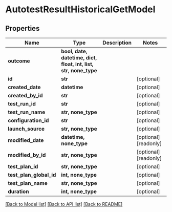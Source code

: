 # AutotestResultHistoricalGetModel


## Properties
Name | Type | Description | Notes
------------ | ------------- | ------------- | -------------
**outcome** | **bool, date, datetime, dict, float, int, list, str, none_type** |  | 
**id** | **str** |  | [optional] 
**created_date** | **datetime** |  | [optional] 
**created_by_id** | **str** |  | [optional] 
**test_run_id** | **str** |  | [optional] 
**test_run_name** | **str, none_type** |  | [optional] 
**configuration_id** | **str** |  | [optional] 
**launch_source** | **str, none_type** |  | [optional] 
**modified_date** | **datetime, none_type** |  | [optional] [readonly] 
**modified_by_id** | **str, none_type** |  | [optional] [readonly] 
**test_plan_id** | **str, none_type** |  | [optional] 
**test_plan_global_id** | **int, none_type** |  | [optional] 
**test_plan_name** | **str, none_type** |  | [optional] 
**duration** | **int, none_type** |  | [optional] 

[[Back to Model list]](../README.md#documentation-for-models) [[Back to API list]](../README.md#documentation-for-api-endpoints) [[Back to README]](../README.md)


